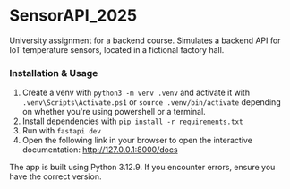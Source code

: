 # SensorAPI_2025
University assignment for a backend course. Simulates a backend API for IoT temperature sensors, located in a fictional factory hall.

### Installation & Usage
1. Create a venv with `python3 -m venv .venv` and activate it with `.venv\Scripts\Activate.ps1` or `source .venv/bin/activate` depending on whether you're using powershell or a terminal.
2. Install dependencies with `pip install -r requirements.txt`
3. Run with `fastapi dev`
4. Open the following link in your browser to open the interactive documentation: http://127.0.0.1:8000/docs

The app is built using Python 3.12.9. If you encounter errors, ensure you have the correct version.
